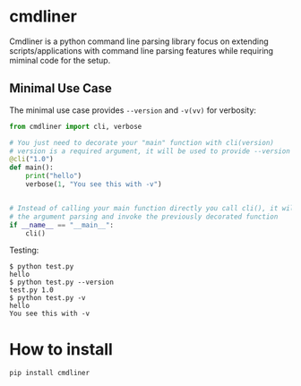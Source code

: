 # cmdliner

Cmdliner is a python command line parsing library focus on extending scripts/applications with command line parsing features while requiring miminal code for the setup.

## Minimal Use Case
The minimal use case provides `--version` and `-v(vv)` for verbosity:
```python
from cmdliner import cli, verbose

# You just need to decorate your "main" function with cli(version)
# version is a required argument, it will be used to provide --version
@cli("1.0")
def main():
    print("hello")
    verbose(1, "You see this with -v")


# Instead of calling your main function directly you call cli(), it will handle
# the argument parsing and invoke the previously decorated function
if __name__ == "__main__":
    cli()
```

Testing:
```
$ python test.py
hello
$ python test.py --version
test.py 1.0
$ python test.py -v
hello
You see this with -v
```

# How to install
```
pip install cmdliner
```
